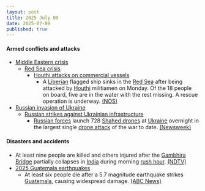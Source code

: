 ```yaml
---
layout: post
title: 2025 July 09
date: 2025-07-09
published: true
---
```



#### Armed conflicts and attacks

* [Middle Eastern crisis](https://en.wikipedia.org/wiki/Middle_Eastern_crisis_%282023-present%29 "Middle Eastern crisis (2023-present)")
  * [Red Sea crisis](https://en.wikipedia.org/wiki/Red_Sea_crisis "Red Sea crisis")
    * [Houthi attacks on commercial vessels](https://en.wikipedia.org/wiki/Houthi_attacks_on_commercial_vessels "Houthi attacks on commercial vessels")
      * A [Liberian](https://en.wikipedia.org/wiki/Liberia "Liberia") flagged ship sinks in the [Red Sea](https://en.wikipedia.org/wiki/Red_Sea "Red Sea") after being attacked by [Houthi](https://en.wikipedia.org/wiki/Houthi "Houthi") militiamen on Monday. Of the 18 people on board, five are in the water with the rest missing. A rescue operation is underway. [(NOS)](https://nos.nl/artikel/2574293-schip-op-rode-zee-gezonken-na-aanval-door-houthi-s-bemanning-te-water)
* [Russian invasion of Ukraine](https://en.wikipedia.org/wiki/Russian_invasion_of_Ukraine "Russian invasion of Ukraine")
  * [Russian strikes against Ukrainian infrastructure](https://en.wikipedia.org/wiki/Russian_strikes_against_Ukrainian_infrastructure_%282022%E2%80%93present%29 "Russian strikes against Ukrainian infrastructure (2022–present)")
    * [Russian forces](https://en.wikipedia.org/wiki/Russian_Armed_Forces "Russian Armed Forces") launch 728 [Shahed drones](https://en.wikipedia.org/wiki/Shahed_drones "Shahed drones") at [Ukraine](https://en.wikipedia.org/wiki/Ukraine "Ukraine") overnight in the largest single [drone attack](https://en.wikipedia.org/wiki/Drone_attack "Drone attack") of the war to date. [(Newsweek)](https://www.newsweek.com/russia-ukraine-war-drone-putin-trump-2096445)

#### Disasters and accidents

* At least nine people are killed and others injured after the [Gambhira Bridge](https://en.wikipedia.org/wiki/Gambhira_Bridge "Gambhira Bridge") partially collapses in [India](https://en.wikipedia.org/wiki/India "India") during morning [rush hour](https://en.wikipedia.org/wiki/Rush_hour "Rush hour"). [(NDTV)](https://www.ndtv.com/india-news/gujarat-bridge-collapse-crumbling-gambhira-bridge-was-40-years-old-gave-way-in-peak-traffic-hours-mahisagar-river-cars-deaths-news-vadodara-8847480)
* [2025 Guatemala earthquakes](https://en.wikipedia.org/wiki/2025_Guatemala_earthquakes "2025 Guatemala earthquakes")
  * At least six people die after a 5.7 magnitude earthquake strikes [Guatemala](https://en.wikipedia.org/wiki/Guatemala "Guatemala"), causing widespread damage. [(ABC News)](https://abcnews.go.com/amp/International/wireStory/dozens-earthquakes-aftershocks-cause-deaths-guatemala-123600934)
